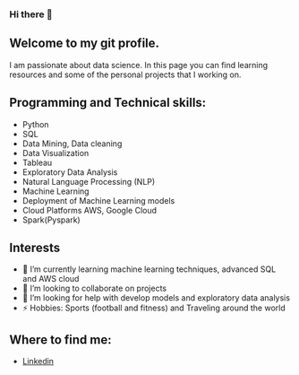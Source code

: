 ### Hi there 👋

<!--
**Sebasespon/Sebasespon** is a ✨ _special_ ✨ repository because its `README.md` (this file) appears on your GitHub profile.-->
## Welcome to my git profile.

I am passionate about data science. In this page you can find learning resources and some of the personal projects that I working on.



## Programming and Technical skills:

- Python
- SQL
- Data Mining, Data cleaning
- Data Visualization
- Tableau
- Exploratory Data Analysis
- Natural Language Processing (NLP)
- Machine Learning
- Deployment of Machine Learning models
- Cloud Platforms AWS, Google Cloud
- Spark(Pyspark)

## Interests

- 🌱 I’m currently learning machine learning techniques, advanced SQL and AWS cloud
- 👯 I’m looking to collaborate on projects
- 🤔 I’m looking for help with develop models and exploratory data analysis
- ⚡ Hobbies: Sports (football and fitness) and Traveling around the world

## Where to find me:
- [Linkedin](https://www.linkedin.com/in/sebespon)


